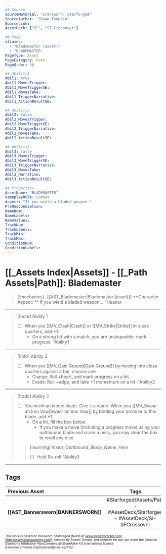 ```yaml
---
## Source
SourceMaterial: "Ironsworn: Starforged"
SourceAuthor: "Shawn Tompkin"
SourceLink: 
AssetDeck: ["SF", "SI-Crossover"]

## Page
aliases:
  - "Blademaster (asset)"
  - "BLADEMASTER"
PageType: Asset
PageCategory: Path
PageOrder: 30

## Ability1
Abil1: true
Abil1_MovesTrigger:
Abil1_MoveTriggerSE:
Abil1_MovesTake:
Abil1_TriggerNarrative:
Abil1_ActionResultSE:

## Ability2
Abil2: false
Abil2_MovesTrigger:
Abil2_MoveTriggerSE:
Abil2_TriggerNarrative:
Abil2_MovesTake:
Abil2_ActionResultSE:

## Ability3
Abil3: false
Abil3_MovesTrigger:
Abil3_MoveTriggerSE:
Abil3_TriggerNarrative:
Abil3_MovesTake:
Abil3_Narrative:
Abil3_ActionResultSE:

## Properties
AssetName: "BLADEMASTER"
GameplayRole: Combat
Aspect: "If you wield a bladed weapon."
PreReqCondiation: 
NameNum:
NameLabels:
NameValues:
TrackNum:
TrackLabels:
TrackMin:
TrackMax:
ConditionNum:
ConditionLabels:
---
```

# [[_Assets Index|Assets]] - [[_Path Assets|Path]]: Blademaster
> [!mechanics]- [[AST_Blademaster|Blademaster (asset)]]
> **Character Aspect: ** If you wield a bladed weapon... ^Header
___
> [!note] Ability 1
> - [ ] When you [[MV_Clash|Clash]] or [[MV_Strike|Strike]] in close quarters, add +1. 
> 	- On a strong hit with a match, you are unstoppable; mark progress.  ^Ability1
___
> [!info] Ability 2
> - [ ] When you [[MV_Gain Ground|Gain Ground]] by moving into close quarters against a foe, choose one.
> 	- Charge: Roll +heart, and mark progress on a hit.
> 	- Evade: Roll +edge, and take +1 momentum on a hit. ^Ability2
___
> [!todo] Ability 3
> - [ ] You wield an iconic blade. Give it a name. When you [[MV_Swear an Iron Vow|Swear an Iron Vow]] by binding your promise to this blade, add +1. 
> 	- On a hit, fill the box below. 
> 		- If you make a move (including a progress move) using your oathbound blade and score a miss, you may clear the box to reroll any dice
> > [!warning] _Insert_Oathbound_Blade_Name_Here_
> > - [ ] Held Re-roll ^Ability3
___

## Tags
| Previous Asset | Tags | Next Asset |
| :--- | :---: | ---: |
| **[[AST_Bannersworn\|BANNERSWORN]]** | #Starforged/Assets/Path - #AssetDeck/Starforged - #AssetDeck/SI-SFCrossover | **[[AST_Bounty Hunter\|BOUNTY HUNTER]]** |

<font size=-2>This work is based on Ironsworn: Starforged (found at [www.ironswornrpg.com](http://www.ironswornrpg.com)), created by Shawn Tomkin, and licensed for our use under the Creative Commons Attribution-NonCommercial-ShareAlike 4.0 International license  (creativecommons.org/licenses/by-nc-sa/4.0/).</font>